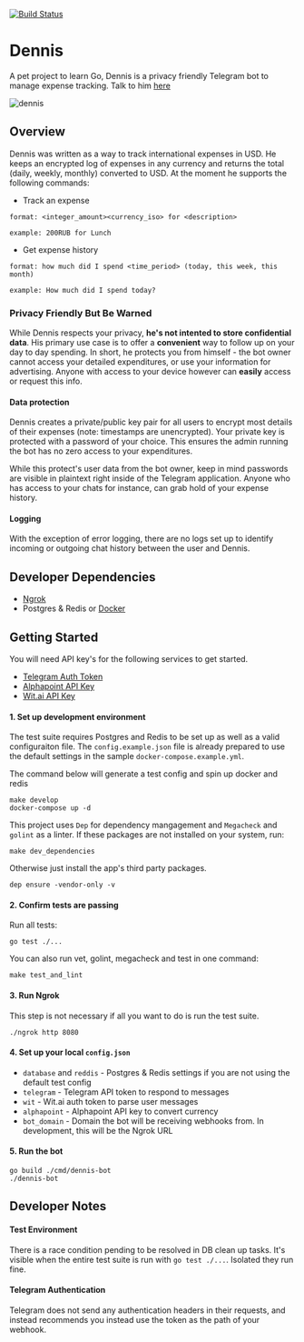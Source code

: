 [![Build Status](https://travis-ci.org/fmitra/dennis-bot.svg?branch=master)](https://travis-ci.org/fmitra/dennis-bot)

# Dennis

A pet project to learn Go, Dennis is a privacy friendly Telegram bot to manage expense tracking. Talk to him [here](https://t.me/AssistantDennisBot)

![dennis](https://www.francismitra.com/static/misc/dennis/convo.jpg)

## Overview

Dennis was written as a way to track international expenses in USD. He keeps an encrypted log of
expenses in any currency and returns the total (daily, weekly, monthly) converted to USD. At the
moment he supports the following commands:

* Track an expense

```
format: <integer_amount><currency_iso> for <description>

example: 200RUB for Lunch
```

* Get expense history

```
format: how much did I spend <time_period> (today, this week, this month)

example: How much did I spend today?
```

### Privacy Friendly But Be Warned

While Dennis respects your privacy, **he's not intented to store confidential data**. His primary
use case is to offer a **convenient** way to follow up on your day to day spending. In short,
he protects you from himself - the bot owner cannot access your detailed expenditures, or
use your information for advertising. Anyone with access to your device however can **easily**
access or request this info.

#### Data protection

Dennis creates a private/public key pair for all users to encrypt most details of their expenses
(note: timestamps are unencrypted). Your private key is protected with a password of your choice.
This ensures the admin running the bot has no zero access to your expenditures.

While this protect's user data from the bot owner, keep in mind passwords are visible in
plaintext right inside of the Telegram application. Anyone who has access to your chats for
instance, can grab hold of your expense history.

#### Logging

With the exception of error logging, there are no logs set up to identify incoming or outgoing
chat history between the user and Dennis.

## Developer Dependencies

* [Ngrok](https://ngrok.com/downlaod)
* Postgres & Redis or [Docker](https://www.docker.com/)

## Getting Started

You will need API key's for the following services to get started.

* [Telegram Auth Token](https://core.telegram.org/bots/api#authorizing-your-bot)
* [Alphapoint API Key](https://www.alphapoint.com/api/index.html)
* [Wit.ai API Key](https://wit.ai)

#### 1. Set up development environment

The test suite requires Postgres and Redis to be set up as well as a valid
configuraiton file. The `config.example.json` file is already prepared to use the
default settings in the sample `docker-compose.example.yml`.

The command below will generate a test config and spin up docker and redis

```
make develop
docker-compose up -d
```

This project uses `Dep` for dependency mangagement and `Megacheck` and `golint` as a linter.
If these packages are not installed on your system, run:

```
make dev_dependencies
```

Otherwise just install the app's third party packages.

```
dep ensure -vendor-only -v
```

#### 2. Confirm tests are passing

Run all tests:

```
go test ./...
```

You can also run vet, golint, megacheck and test in one command:

```
make test_and_lint
```

#### 3. Run Ngrok

This step is not necessary if all you want to do is run the test suite.

```
./ngrok http 8080
```

#### 4. Set up your local `config.json`

* `database` and `reddis` - Postgres & Redis settings if you are not using the default test config
* `telegram` - Telegram API token to respond to messages
* `wit` - Wit.ai auth token to parse user messages
* `alphapoint` - Alphapoint API key to convert currency
* `bot_domain` - Domain the bot will be receiving webhooks from. In development, this will be the Ngrok URL


#### 5. Run the bot

```
go build ./cmd/dennis-bot
./dennis-bot
```

## Developer Notes

#### Test Environment

There is a race condition pending to be resolved in DB clean up tasks. It's visible when
the entire test suite is run with `go test ./...`. Isolated they run fine.

#### Telegram Authentication

Telegram does not send any authentication headers in their requests, and instead recommends
you instead use the token as the path of your webhook.
